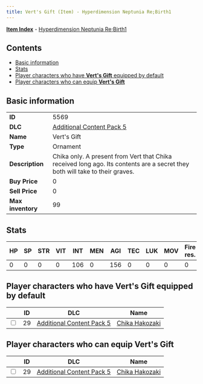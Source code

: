 ```yaml
---
title: Vert's Gift (Item) - Hyperdimension Neptunia Re;Birth1
---
```


[**Item Index**](/neptunia/rb1/item/index.html) - [Hyperdimension Neptunia Re;Birth1](/neptunia/rb1)

## Contents

- [Basic information](#basic-information)
- [Stats](#stats)
- [Player characters who have **Vert's Gift** equipped by default](#player-characters-who-have-verts-gift-equipped-by-default)
- [Player characters who can equip **Vert's Gift**](#player-characters-who-can-equip-verts-gift)
## Basic information

|   |   |
| -- | -- |
| **ID** | 5569 |
| **DLC** | [Additional Content Pack 5](/neptunia/rb1/dlc/14-pack5.html) |
| **Name** | Vert's Gift |
| **Type** | Ornament |
| **Description** | Chika only. A present from Vert that Chika received long ago. Its contents are a secret they both will take to their graves. |
| **Buy Price** | 0 |
| **Sell Price** | 0 |
| **Max inventory** | 99 |


## Stats

| HP | SP | STR | VIT | INT | MEN | AGI | TEC | LUK | MOV | Fire res. | Ice res. | Wind res. | Lightning res. |
| -- | -- | --- | --- | --- | --- | --- | --- | --- | --- | --------- | -------- | --------- | -------------- |
| 0 | 0 | 0 | 0 | 106 | 0 | 156 | 0 | 0 | 0 | 0 | 0 | 0 | 0 |


## Player characters who have **Vert's Gift** equipped by default

|    | ID | DLC | Name |
| -- | -- | --- | ---- |
| <input type="checkbox" id="rb1-player-14-29" class="trackbox" /> | 29 | [Additional Content Pack 5](/neptunia/rb1/dlc/14-pack5.html) | [Chika Hakozaki](/neptunia/rb1/player/14-29-chika-hakozaki.html) |


## Player characters who can equip **Vert's Gift**

|    | ID | DLC | Name |
| -- | -- | --- | ---- |
| <input type="checkbox" id="rb1-player-14-29" class="trackbox" /> | 29 | [Additional Content Pack 5](/neptunia/rb1/dlc/14-pack5.html) | [Chika Hakozaki](/neptunia/rb1/player/14-29-chika-hakozaki.html) |
